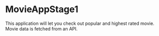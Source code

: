 # MovieAppStage1
This application will let you check out popular and highest rated movie. Movie data is fetched from an API.
